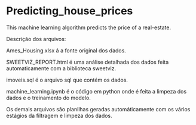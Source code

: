 # Predicting_house_prices
This machine learning algorithm predicts the price of a real-estate.

Descrição dos arquivos:

Ames_Housing.xlsx á a fonte original dos dados.

SWEETVIZ_REPORT.html é uma análise detalhada dos dados feita automaticamente com a biblioteca sweetviz.

imoveis.sql é o arquivo sql que contém os dados.

machine_learning.ipynb é o código em python onde é feita a limpeza dos dados e o treinamento do modelo.

Os demais arquivos são planilhas geradas automáticamente com os vários estágios da filtragem e limpeza dos dados.
